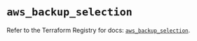 # `aws_backup_selection`

Refer to the Terraform Registry for docs: [`aws_backup_selection`](https://registry.terraform.io/providers/hashicorp/aws/6.14.0/docs/resources/backup_selection).
